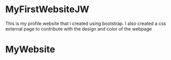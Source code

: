 # MyFirstWebsiteJW

This is my profile website that i created using bootstrap. I also created a css external page to contribute with the design and color of the webpage
# MyWebsite

